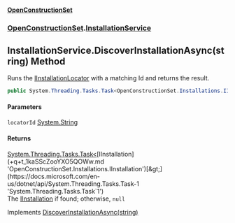 #### [OpenConstructionSet](index.md 'index')
### [OpenConstructionSet](index.md#OpenConstructionSet 'OpenConstructionSet').[InstallationService](2UPErl_vhvyYlM7GMO5htA.md 'OpenConstructionSet.InstallationService')
## InstallationService.DiscoverInstallationAsync(string) Method
Runs the [IInstallationLocator](U3F_sqRL+Af4wVxU9_Eqrw.md 'OpenConstructionSet.Installations.Locators.IInstallationLocator') with a matching Id and returns the result.  
```csharp
public System.Threading.Tasks.Task<OpenConstructionSet.Installations.IInstallation?> DiscoverInstallationAsync(string locatorId);
```
#### Parameters
<a name='OpenConstructionSet_InstallationService_DiscoverInstallationAsync(string)_locatorId'></a>
`locatorId` [System.String](https://docs.microsoft.com/en-us/dotnet/api/System.String 'System.String')  
  
#### Returns
[System.Threading.Tasks.Task&lt;](https://docs.microsoft.com/en-us/dotnet/api/System.Threading.Tasks.Task-1 'System.Threading.Tasks.Task`1')[IInstallation](+q+t_1kaSScZooYXO5QOWw.md 'OpenConstructionSet.Installations.IInstallation')[&gt;](https://docs.microsoft.com/en-us/dotnet/api/System.Threading.Tasks.Task-1 'System.Threading.Tasks.Task`1')  
The [IInstallation](+q+t_1kaSScZooYXO5QOWw.md 'OpenConstructionSet.Installations.IInstallation') if found; otherwise, `null`

Implements [DiscoverInstallationAsync(string)](5YxRJbbiy7RO9fd1r+2hFA.md 'OpenConstructionSet.IInstallationService.DiscoverInstallationAsync(string)')  
